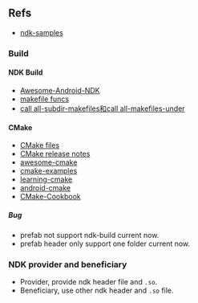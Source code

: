 ## Refs
* [ndk-samples](https://github.com/android/ndk-samples)

### Build

#### NDK Build
* [Awesome-Android-NDK](https://github.com/JsonChao/Awesome-Android-NDK)
* [makefile funcs](https://www.cnblogs.com/fly-fish/archive/2012/05/07/2489349.html)
* [call all-subdir-makefiles和call all-makefiles-under](https://www.jianshu.com/p/28992a35037e)

#### CMake
* [CMake files](https://cmake.org/files/)
* [CMake release notes](https://cmake.org/cmake/help/latest/release/index.html)
* [awesome-cmake](https://github.com/onqtam/awesome-cmake)
* [cmake-examples](https://github.com/ttroy50/cmake-examples)
* [learning-cmake](https://github.com/Akagi201/learning-cmake)
* [android-cmake](https://github.com/taka-no-me/android-cmake)
* [CMake-Cookbook](https://github.com/xiaoweiChen/CMake-Cookbook)

##### Bug
* prefab not support ndk-build current now.
* prefab header only support one folder current now.

### NDK provider and beneficiary
* Provider, provide ndk header file and `.so`.
* Beneficiary, use other ndk header and `.so` file.
